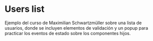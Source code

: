 # Users list

Ejemplo del curso de Maximilian Schwartzmüller sobre una lista de usuarios, donde se incluyen
elementos de validación y un popup para practicar los eventos de estado sobre los componentes hijos.